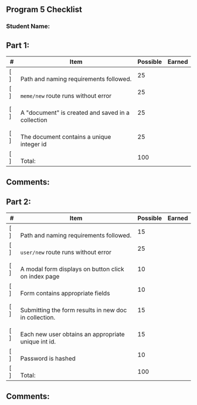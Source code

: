 ## Program 5 Checklist

### Student Name: 

## Part 1:

| #   | Item                                                   | Possible | Earned |
|-----|--------------------------------------------------------|----------|--------|
| [ ] | <br> Path and naming requirements followed.            | 25       |        |
| [ ] | <br>`meme/new` route runs without error                | 25       |        |
| [ ] | <br> A "document" is created and saved in a collection | 25       |        |
| [ ] | <br> The document contains a unique integer id         | 25       |        |
| [ ] | <br>Total:                                             | 100       |        |

## Comments:








## Part 2:

| #   | Item                                                       | Possible | Earned |
|-----|------------------------------------------------------------|----------|--------|
| [ ] | <br> Path and naming requirements followed.                | 15       |        |
| [ ] | <br>`user/new` route runs without error                    | 25       |        |
| [ ] | <br> A modal form displays on button click on index page   | 10       |        |
| [ ] | <br> Form contains appropriate fields                      | 10       |        |
| [ ] | <br> Submitting the form results in new doc in collection. | 15       |        |
| [ ] | <br> Each new user obtains an appropriate unique int id.   | 15       |        |
| [ ] | <br> Password is hashed                                    | 10       |        |
| [ ] | <br>Total:                                                 | 100      |        |

## Comments:
